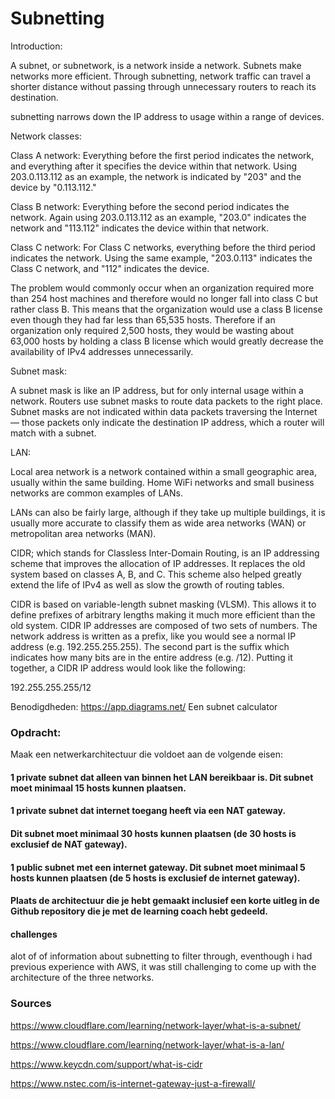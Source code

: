 # Subnetting


Introduction:

A subnet, or subnetwork, is a network inside a network. Subnets make networks more efficient. Through subnetting, network traffic can travel a shorter distance without passing through unnecessary routers to reach its destination.

subnetting narrows down the IP address to usage within a range of devices.

Network classes:

Class A network: Everything before the first period indicates the network, and everything after it specifies the device within that network. Using 203.0.113.112 as an example, the network is indicated by "203" and the device by "0.113.112."

Class B network: Everything before the second period indicates the network. Again using 203.0.113.112 as an example, "203.0" indicates the network and "113.112" indicates the device within that network.

Class C network: For Class C networks, everything before the third period indicates the network. Using the same example, "203.0.113" indicates the Class C network, and "112" indicates the device.

The problem would commonly occur when an organization required more than 254 host machines and therefore would no longer fall into class C but rather class B. This means that the organization would use a class B license even though they had far less than 65,535 hosts. Therefore if an organization only required 2,500 hosts, they would be wasting about 63,000 hosts by holding a class B license which would greatly decrease the availability of IPv4 addresses unnecessarily.



Subnet mask:

A subnet mask is like an IP address, but for only internal usage within a network. Routers use subnet masks to route data packets to the right place. Subnet masks are not indicated within data packets traversing the Internet — those packets only indicate the destination IP address, which a router will match with a subnet.



LAN:

Local area network is a network contained within a small geographic area, usually within the same building. Home WiFi networks and small business networks are common examples of LANs. 

LANs can also be fairly large, although if they take up multiple buildings, it is usually more accurate to classify them as wide area networks (WAN) or metropolitan area networks (MAN).

CIDR;
which stands for Classless Inter-Domain Routing, is an IP addressing scheme that improves the allocation of IP addresses. It replaces the old system based on classes A, B, and C. This scheme also helped greatly extend the life of IPv4 as well as slow the growth of routing tables.

CIDR is based on variable-length subnet masking (VLSM). This allows it to define prefixes of arbitrary lengths making it much more efficient than the old system. CIDR IP addresses are composed of two sets of numbers. The network address is written as a prefix, like you would see a normal IP address (e.g. 192.255.255.255). The second part is the suffix which indicates how many bits are in the entire address (e.g. /12). Putting it together, a CIDR IP address would look like the following:

192.255.255.255/12

Benodigdheden:
https://app.diagrams.net/
Een subnet calculator
### Opdracht:
 Maak een netwerkarchitectuur die voldoet aan de volgende eisen:


#### 1 private subnet dat alleen van binnen het LAN bereikbaar is. Dit subnet moet minimaal 15 hosts kunnen plaatsen.


#### 1 private subnet dat internet toegang heeft via een NAT gateway. 
#### Dit subnet moet minimaal 30 hosts kunnen plaatsen (de 30 hosts is exclusief de NAT gateway).



#### 1 public subnet met een internet gateway. Dit subnet moet minimaal 5 hosts kunnen plaatsen (de 5 hosts is exclusief de internet gateway).

#### Plaats de architectuur die je hebt gemaakt inclusief een korte uitleg in de Github repository die je met de learning coach hebt gedeeld.


#### challenges

alot of of information about subnetting to filter through, eventhough i had previous experience with AWS, it was still challenging to come up with the architecture of the three networks.


### Sources

https://www.cloudflare.com/learning/network-layer/what-is-a-subnet/

https://www.cloudflare.com/learning/network-layer/what-is-a-lan/

https://www.keycdn.com/support/what-is-cidr

https://www.nstec.com/is-internet-gateway-just-a-firewall/
